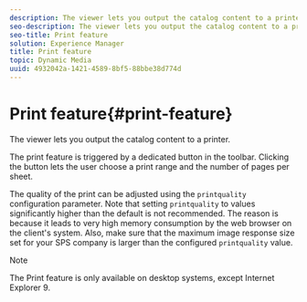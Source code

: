 ```yaml
---
description: The viewer lets you output the catalog content to a printer.
seo-description: The viewer lets you output the catalog content to a printer.
seo-title: Print feature
solution: Experience Manager
title: Print feature
topic: Dynamic Media
uuid: 4932042a-1421-4589-8bf5-88bbe38d774d
---
```


# Print feature{#print-feature}

The viewer lets you output the catalog content to a printer.

 The print feature is triggered by a dedicated button in the toolbar. Clicking the button lets the user choose a print range and the number of pages per sheet.

The quality of the print can be adjusted using the `printquality` configuration parameter. Note that setting `printquality` to values significantly higher than the default is not recommended. The reason is because it leads to very high memory consumption by the web browser on the client's system. Also, make sure that the maximum image response size set for your SPS company is larger than the configured `printquality` value.

>[!NOTE]
>
>The Print feature is only available on desktop systems, except Internet Explorer 9.

